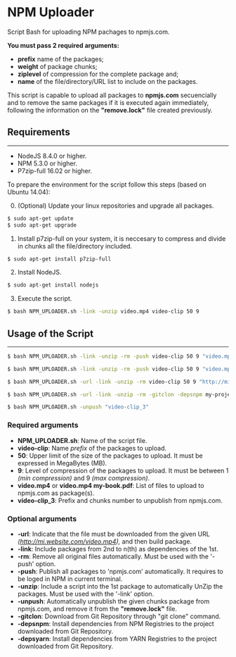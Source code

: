 # NPM Uploader

Script Bash for uploading NPM pachages to npmjs.com.

__You must pass 2 required arguments:__ 

* __prefix__ name of the packages;
* __weight__ of package chunks;
* __ziplevel__ of compression for the complete package and;
* __name__ of the file/directory/URL list to include on the packages.

This script is capable to upload all packages to __npmjs.com__ secuencially and to remove the same packages if it is executed again immediately, following the information on the __"remove.lock"__ file created previously.

## Requirements

----------------

* NodeJS 8.4.0 or higher.
* NPM 5.3.0 or higher.
* P7zip-full 16.02 or higher.

To prepare the environment for the script follow this steps (based on Ubuntu 14.04):

0. (Optional) Update your linux repositories and upgrade all packages.

```bash
$ sudo apt-get update
$ sudo apt-get upgrade
```

1. Install p7zip-full on your system, it is neccesary to compress and divide in chunks all the file/directory included.

```bash
$ sudo apt-get install p7zip-full
```

2. Install NodeJS.

```bash
$ sudo apt-get install nodejs
```

3. Execute the script.

```bash
$ bash NPM_UPLOADER.sh -link -unzip video.mp4 video-clip 50 9
```
  
## Usage of the Script

------------------------

```bash
$ bash NPM_UPLOADER.sh -link -unzip -rm -push video-clip 50 9 "video.mp4"
```

```bash
$ bash NPM_UPLOADER.sh -link -unzip -rm -push video-clip 50 9 "video.mp4" "my-book.pdf" "my-document.docx"
```
  
```bash
$ bash NPM_UPLOADER.sh -url -link -unzip -rm video-clip 50 9 "http://mi.website.com/video.mp4" "http://mi.website.com/my-book.pdf"
```
  
```bash
$ bash NPM_UPLOADER.sh -url -link -unzip -rm -gitclon -depsnpm my-project 50 9 "http://github.com/user/my-project.git"
```
  
```bash
$ bash NPM_UPLOADER.sh -unpush "video-clip_3"
```

### Required arguments

* __NPM_UPLOADER.sh__: Name of the script file.
* __video-clip__:  Name _prefix_ of the packages to upload.
* __50__: Upper limit of the size of the packages to upload. It must be expressed in MegaBytes (MB).
* __9__: Level of compression of the packages to upload. It must be between 1 _(min compression)_ and 9 _(max compression)_.
* __video.mp4__ or __video.mp4 my-book.pdf__: List of files to upload to npmjs.com as package(s). 
* __video-clip_3__: Prefix and chunks number to unpublish from npmjs.com.

### Optional arguments

* __-url__: Indicate that the file must be downloaded from the given URL _(http://mi.website.com/video.mp4),_ and then build package.
* __-link__: Include packages from 2nd to n(th) as dependencies of the 1st.
* __-rm__: Remove all original files automatically. Must be used with the '-push' option.
* __-push__: Publish all packages to 'npmjs.com' automatically. It requires to be loged in NPM in current terminal.
* __-unzip__: Include a script into the 1st package to automatically UnZip the packages. Must be used with the '-link' option.
* __-unpush__: Automatically unpublish the given chunks package from npmjs.com, and remove it from the __"remove.lock"__ file.
* __-gitclon__: Download from Git Repository through "git clone" command.
* __-depsnpm__: Install dependencies from NPM Registries to the project downloaded from Git Repository.
* __-depsyarn__: Install dependencies from YARN Registries to the project downloaded from Git Repository.